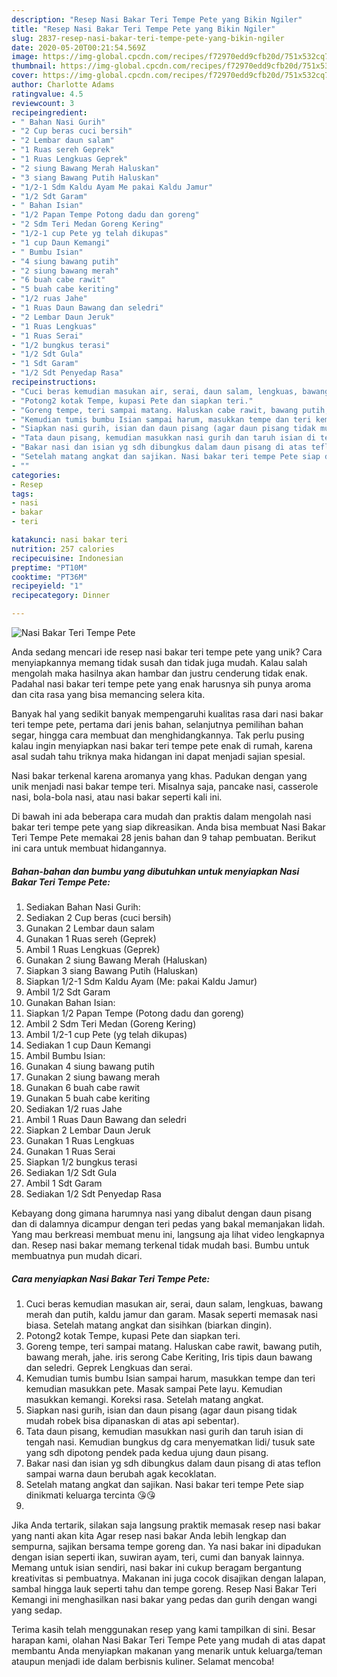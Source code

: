 ```yaml
---
description: "Resep Nasi Bakar Teri Tempe Pete yang Bikin Ngiler"
title: "Resep Nasi Bakar Teri Tempe Pete yang Bikin Ngiler"
slug: 2837-resep-nasi-bakar-teri-tempe-pete-yang-bikin-ngiler
date: 2020-05-20T00:21:54.569Z
image: https://img-global.cpcdn.com/recipes/f72970edd9cfb20d/751x532cq70/nasi-bakar-teri-tempe-pete-foto-resep-utama.jpg
thumbnail: https://img-global.cpcdn.com/recipes/f72970edd9cfb20d/751x532cq70/nasi-bakar-teri-tempe-pete-foto-resep-utama.jpg
cover: https://img-global.cpcdn.com/recipes/f72970edd9cfb20d/751x532cq70/nasi-bakar-teri-tempe-pete-foto-resep-utama.jpg
author: Charlotte Adams
ratingvalue: 4.5
reviewcount: 3
recipeingredient:
- " Bahan Nasi Gurih"
- "2 Cup beras cuci bersih"
- "2 Lembar daun salam"
- "1 Ruas sereh Geprek"
- "1 Ruas Lengkuas Geprek"
- "2 siung Bawang Merah Haluskan"
- "3 siang Bawang Putih Haluskan"
- "1/2-1 Sdm Kaldu Ayam Me pakai Kaldu Jamur"
- "1/2 Sdt Garam"
- " Bahan Isian"
- "1/2 Papan Tempe Potong dadu dan goreng"
- "2 Sdm Teri Medan Goreng Kering"
- "1/2-1 cup Pete yg telah dikupas"
- "1 cup Daun Kemangi"
- " Bumbu Isian"
- "4 siung bawang putih"
- "2 siung bawang merah"
- "6 buah cabe rawit"
- "5 buah cabe keriting"
- "1/2 ruas Jahe"
- "1 Ruas Daun Bawang dan seledri"
- "2 Lembar Daun Jeruk"
- "1 Ruas Lengkuas"
- "1 Ruas Serai"
- "1/2 bungkus terasi"
- "1/2 Sdt Gula"
- "1 Sdt Garam"
- "1/2 Sdt Penyedap Rasa"
recipeinstructions:
- "Cuci beras kemudian masukan air, serai, daun salam, lengkuas, bawang merah dan putih, kaldu jamur dan garam. Masak seperti memasak nasi biasa. Setelah matang angkat dan sisihkan (biarkan dingin)."
- "Potong2 kotak Tempe, kupasi Pete dan siapkan teri."
- "Goreng tempe, teri sampai matang. Haluskan cabe rawit, bawang putih, bawang merah, jahe. iris serong Cabe Keriting, Iris tipis daun bawang dan seledri. Geprek Lengkuas dan serai."
- "Kemudian tumis bumbu Isian sampai harum, masukkan tempe dan teri kemudian masukkan pete. Masak sampai Pete layu. Kemudian masukkan kemangi. Koreksi rasa. Setelah matang angkat."
- "Siapkan nasi gurih, isian dan daun pisang (agar daun pisang tidak mudah robek bisa dipanaskan di atas api sebentar)."
- "Tata daun pisang, kemudian masukkan nasi gurih dan taruh isian di tengah nasi. Kemudian bungkus dg cara menyematkan lidi/ tusuk sate yang sdh dipotong pendek pada kedua ujung daun pisang."
- "Bakar nasi dan isian yg sdh dibungkus dalam daun pisang di atas teflon sampai warna daun berubah agak kecoklatan."
- "Setelah matang angkat dan sajikan. Nasi bakar teri tempe Pete siap dinikmati keluarga tercinta 😘😘"
- ""
categories:
- Resep
tags:
- nasi
- bakar
- teri

katakunci: nasi bakar teri 
nutrition: 257 calories
recipecuisine: Indonesian
preptime: "PT10M"
cooktime: "PT36M"
recipeyield: "1"
recipecategory: Dinner

---
```



![Nasi Bakar Teri Tempe Pete](https://img-global.cpcdn.com/recipes/f72970edd9cfb20d/751x532cq70/nasi-bakar-teri-tempe-pete-foto-resep-utama.jpg)

Anda sedang mencari ide resep nasi bakar teri tempe pete yang unik? Cara menyiapkannya memang tidak susah dan tidak juga mudah. Kalau salah mengolah maka hasilnya akan hambar dan justru cenderung tidak enak. Padahal nasi bakar teri tempe pete yang enak harusnya sih punya aroma dan cita rasa yang bisa memancing selera kita.

Banyak hal yang sedikit banyak mempengaruhi kualitas rasa dari nasi bakar teri tempe pete, pertama dari jenis bahan, selanjutnya pemilihan bahan segar, hingga cara membuat dan menghidangkannya. Tak perlu pusing kalau ingin menyiapkan nasi bakar teri tempe pete enak di rumah, karena asal sudah tahu triknya maka hidangan ini dapat menjadi sajian spesial.

Nasi bakar terkenal karena aromanya yang khas. Padukan dengan yang unik menjadi nasi bakar tempe teri. Misalnya saja, pancake nasi, casserole nasi, bola-bola nasi, atau nasi bakar seperti kali ini.


Di bawah ini ada beberapa cara mudah dan praktis dalam mengolah nasi bakar teri tempe pete yang siap dikreasikan. Anda bisa membuat Nasi Bakar Teri Tempe Pete memakai 28 jenis bahan dan 9 tahap pembuatan. Berikut ini cara untuk membuat hidangannya.

<!--inarticleads1-->

##### Bahan-bahan dan bumbu yang dibutuhkan untuk menyiapkan Nasi Bakar Teri Tempe Pete:

1. Sediakan  Bahan Nasi Gurih:
1. Sediakan 2 Cup beras (cuci bersih)
1. Gunakan 2 Lembar daun salam
1. Gunakan 1 Ruas sereh (Geprek)
1. Ambil 1 Ruas Lengkuas (Geprek)
1. Gunakan 2 siung Bawang Merah (Haluskan)
1. Siapkan 3 siang Bawang Putih (Haluskan)
1. Siapkan 1/2-1 Sdm Kaldu Ayam (Me: pakai Kaldu Jamur)
1. Ambil 1/2 Sdt Garam
1. Gunakan  Bahan Isian:
1. Siapkan 1/2 Papan Tempe (Potong dadu dan goreng)
1. Ambil 2 Sdm Teri Medan (Goreng Kering)
1. Ambil 1/2-1 cup Pete (yg telah dikupas)
1. Sediakan 1 cup Daun Kemangi
1. Ambil  Bumbu Isian:
1. Gunakan 4 siung bawang putih
1. Gunakan 2 siung bawang merah
1. Gunakan 6 buah cabe rawit
1. Gunakan 5 buah cabe keriting
1. Sediakan 1/2 ruas Jahe
1. Ambil 1 Ruas Daun Bawang dan seledri
1. Siapkan 2 Lembar Daun Jeruk
1. Gunakan 1 Ruas Lengkuas
1. Gunakan 1 Ruas Serai
1. Siapkan 1/2 bungkus terasi
1. Sediakan 1/2 Sdt Gula
1. Ambil 1 Sdt Garam
1. Sediakan 1/2 Sdt Penyedap Rasa


Kebayang dong gimana harumnya nasi yang dibalut dengan daun pisang dan di dalamnya dicampur dengan teri pedas yang bakal memanjakan lidah. Yang mau berkreasi membuat menu ini, langsung aja lihat video lengkapnya dan. Resep nasi bakar memang terkenal tidak mudah basi. Bumbu untuk membuatnya pun mudah dicari. 

<!--inarticleads2-->

##### Cara menyiapkan Nasi Bakar Teri Tempe Pete:

1. Cuci beras kemudian masukan air, serai, daun salam, lengkuas, bawang merah dan putih, kaldu jamur dan garam. Masak seperti memasak nasi biasa. Setelah matang angkat dan sisihkan (biarkan dingin).
1. Potong2 kotak Tempe, kupasi Pete dan siapkan teri.
1. Goreng tempe, teri sampai matang. Haluskan cabe rawit, bawang putih, bawang merah, jahe. iris serong Cabe Keriting, Iris tipis daun bawang dan seledri. Geprek Lengkuas dan serai.
1. Kemudian tumis bumbu Isian sampai harum, masukkan tempe dan teri kemudian masukkan pete. Masak sampai Pete layu. Kemudian masukkan kemangi. Koreksi rasa. Setelah matang angkat.
1. Siapkan nasi gurih, isian dan daun pisang (agar daun pisang tidak mudah robek bisa dipanaskan di atas api sebentar).
1. Tata daun pisang, kemudian masukkan nasi gurih dan taruh isian di tengah nasi. Kemudian bungkus dg cara menyematkan lidi/ tusuk sate yang sdh dipotong pendek pada kedua ujung daun pisang.
1. Bakar nasi dan isian yg sdh dibungkus dalam daun pisang di atas teflon sampai warna daun berubah agak kecoklatan.
1. Setelah matang angkat dan sajikan. Nasi bakar teri tempe Pete siap dinikmati keluarga tercinta 😘😘
1. 


Jika Anda tertarik, silakan saja langsung praktik memasak resep nasi bakar yang nanti akan kita Agar resep nasi bakar Anda lebih lengkap dan sempurna, sajikan bersama tempe goreng dan. Ya nasi bakar ini dipadukan dengan isian seperti ikan, suwiran ayam, teri, cumi dan banyak lainnya. Memang untuk isian sendiri, nasi bakar ini cukup beragam bergantung kreativitas si pembuatnya. Makanan ini juga cocok disajikan dengan lalapan, sambal hingga lauk seperti tahu dan tempe goreng. Resep Nasi Bakar Teri Kemangi ini menghasilkan nasi bakar yang pedas dan gurih dengan wangi yang sedap. 

Terima kasih telah menggunakan resep yang kami tampilkan di sini. Besar harapan kami, olahan Nasi Bakar Teri Tempe Pete yang mudah di atas dapat membantu Anda menyiapkan makanan yang menarik untuk keluarga/teman ataupun menjadi ide dalam berbisnis kuliner. Selamat mencoba!
